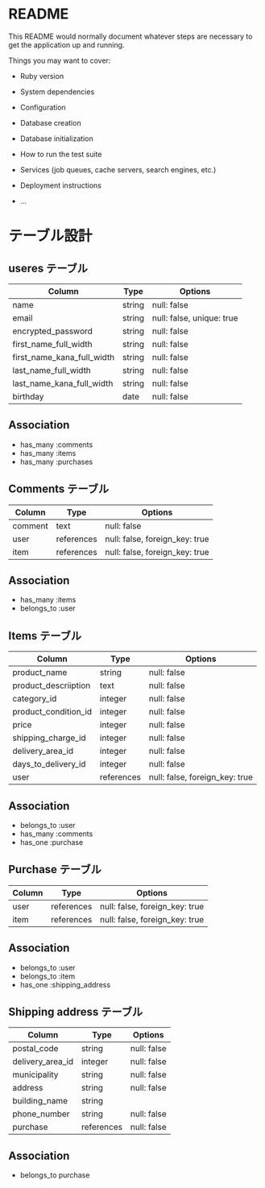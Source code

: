 # README

This README would normally document whatever steps are necessary to get the
application up and running.

Things you may want to cover:

* Ruby version

* System dependencies

* Configuration

* Database creation

* Database initialization

* How to run the test suite

* Services (job queues, cache servers, search engines, etc.)

* Deployment instructions

* ...

# テーブル設計

## useres テーブル

| Column                               | Type   |Options                    |
|--------------------------------------|--------|---------------------------|
| name                                 | string | null: false               |
| email                                | string | null: false, unique: true |
| encrypted_password                   | string | null: false               |
| first_name_full_width                | string | null: false               |
| first_name_kana_full_width           | string | null: false               |
| last_name_full_width                 | string | null: false               |
| last_name_kana_full_width            | string | null: false               |
| birthday                             | date   | null: false               |

## Association
- has_many :comments
- has_many :items
- has_many :purchases

## Comments テーブル

| Column            | Type       | Options                                    |
|-------------------|------------|--------------------------------------------|
| comment           | text       | null: false                                |
| user              | references | null: false, foreign_key: true             |
| item              | references | null: false, foreign_key: true             |

## Association
- has_many   :items
- belongs_to :user

## Items テーブル

| Column                   | Type       | Options                         |
|--------------------------|------------|---------------------------------|
| product_name             | string     | null: false                     |
| product_descriiption     | text       | null: false                     |
| category_id              | integer    | null: false                     |
| product_condition_id     | integer    | null: false                     |
| price                    | integer    | null: false                     | 
| shipping_charge_id       | integer    | null: false                     |
| delivery_area_id         | integer    | null: false                     | 
| days_to_delivery_id      | integer    | null: false                     |
| user                     | references | null: false, foreign_key: true  |

## Association
- belongs_to :user
- has_many   :comments
- has_one    :purchase

## Purchase テーブル

| Column               | Type       | Options                                   |
|----------------------|------------|-------------------------------------------|
| user                 | references | null: false, foreign_key: true            |
| item                 | references | null: false, foreign_key: true            |

## Association
- belongs_to :user
- belongs_to :item
- has_one :shipping_address

## Shipping address テーブル

| Column               | Type       | Options                                 |
|----------------------|------------|-----------------------------------------|
| postal_code          | string     | null: false                             |
| delivery_area_id     | integer    | null: false                             |
| municipality         | string     | null: false                             |
| address              | string     | null: false                             |
| building_name        | string     |                                         |
| phone_number         | string     | null: false                             |
| purchase             | references | null: false                             |  

## Association
- belongs_to purchase
